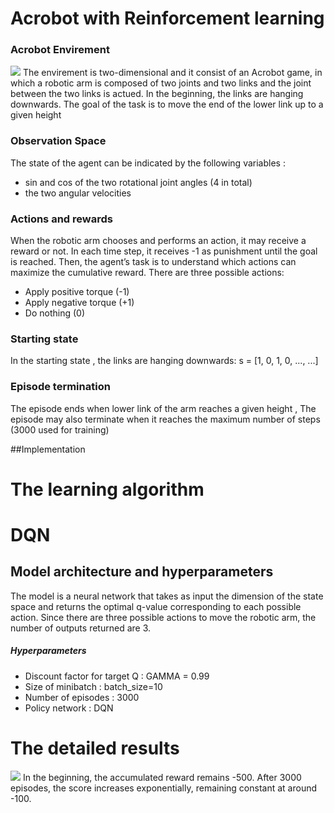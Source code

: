 # Acrobot with Reinforcement learning
### Acrobot Envirement
![](https://i.postimg.cc/3JDvJgrk/alii.png)
The envirement is two-dimensional and it consist of an Acrobot  game, in which a robotic arm is composed of two joints and two links and the joint between the two links is actued. In the beginning, the links are hanging downwards. The goal of the task is to move the end of the lower link up to a given height 
### Observation Space
The state of the agent can be indicated by the following variables :
- sin and cos of the two rotational joint angles (4 in total)
- the two angular velocities



### Actions and rewards
When the robotic arm chooses and performs an action, it may receive a reward or not. In each time step, it receives -1 as punishment until the goal is reached. Then, the agent’s task is to understand which actions can maximize the cumulative reward. There are three possible actions:
- Apply positive torque (-1)
- Apply negative torque (+1)
- Do nothing (0)


### Starting state
In the starting state , the links are hanging downwards: s = [1, 0, 1, 0, ..., ...]

### Episode termination
The episode ends when lower link of the arm reaches a given height , The episode may also terminate when it reaches the maximum number of steps (3000 used for training)

##Implementation
# The learning algorithm
# DQN
## Model architecture and  hyperparameters
The model is a neural network that takes as input the dimension of the state space and returns the optimal q-value corresponding to each possible action. Since there are three possible actions to move the robotic arm, the number of outputs returned are 3.
##### Hyperparameters
- Discount factor for target Q : GAMMA = 0.99
- Size of minibatch : batch_size=10
- Number of episodes : 3000
- Policy network : DQN

# The detailed results
![](https://i.postimg.cc/gcLVn9Nc/dsds.png)
In the beginning, the accumulated reward remains -500. After 3000 episodes, the score increases exponentially, remaining constant at around -100.








